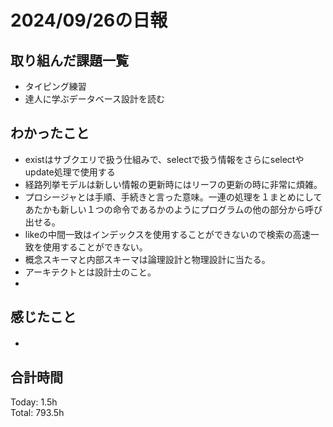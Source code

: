 # 2024/09/26の日報
## 取り組んだ課題一覧
* タイピング練習
* 達人に学ぶデータベース設計を読む
## わかったこと
* existはサブクエリで扱う仕組みで、selectで扱う情報をさらにselectやupdate処理で使用する
* 経路列挙モデルは新しい情報の更新時にはリーフの更新の時に非常に煩雑。
* プロシージャとは手順、手続きと言った意味。一連の処理を１まとめにしてあたかも新しい１つの命令であるかのようにプログラムの他の部分から呼び出せる。
* likeの中間一致はインデックスを使用することができないので検索の高速一致を使用することができない。
* 概念スキーマと内部スキーマは論理設計と物理設計に当たる。
* アーキテクトとは設計士のこと。
* 
## 感じたこと
* 　
## 合計時間  
Today: 1.5h<br>
Total: 793.5h

